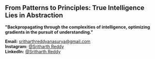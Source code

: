 ##  From Patterns to Principles: True Intelligence Lies in Abstraction  

**"Backpropagating through the complexities of intelligence, optimizing gradients in the pursuit of understanding."**  



**Email:** [sritharthreddyanasurya@gmail.com](mailto:sritharthreddyanasurya@gmail.com)  
**Instagram:** [@Sritharth Reddy](https://instagram.com/i_am_bunny_here)  
**LinkedIn:** [@Sritharth Reddy](www.linkedin.com/in/sritharth-reddy-anasurya-ba9b2a2a3)  

